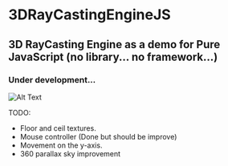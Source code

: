 # 3DRayCastingEngineJS
## 3D RayCasting Engine as a demo for Pure JavaScript (no library... no framework...)
### Under development...

![Alt Text](https://media.giphy.com/media/CW52t2we97nXngkApf/giphy.gif)


TODO:
- Floor and ceil textures.
- Mouse controller (Done but should be improve)
- Movement on the y-axis.
- 360 parallax sky improvement
